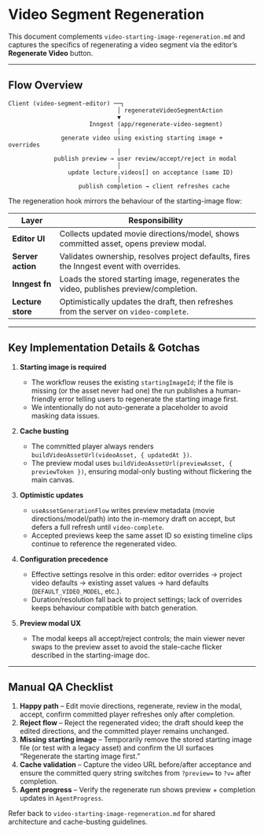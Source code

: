 # Video Segment Regeneration

This document complements `video-starting-image-regeneration.md` and captures the specifics of regenerating a video segment via the editor’s **Regenerate Video** button.

---

## Flow Overview

```
Client (video-segment-editor) ──┐
                               │ regenerateVideoSegmentAction
                               ▼
                       Inngest (app/regenerate-video-segment)
                               │
               generate video using existing starting image + overrides
                               │
             publish preview → user review/accept/reject in modal
                               │
                 update lecture.videos[] on acceptance (same ID)
                               │
                    publish completion → client refreshes cache
```

The regeneration hook mirrors the behaviour of the starting-image flow:

| Layer            | Responsibility                                                                          |
|------------------|------------------------------------------------------------------------------------------|
| **Editor UI**    | Collects updated movie directions/model, shows committed asset, opens preview modal.     |
| **Server action**| Validates ownership, resolves project defaults, fires the Inngest event with overrides.  |
| **Inngest fn**   | Loads the stored starting image, regenerates the video, publishes preview/completion.    |
| **Lecture store**| Optimistically updates the draft, then refreshes from the server on `video-complete`.    |

---

## Key Implementation Details & Gotchas

1. **Starting image is required**  
   - The workflow reuses the existing `startingImageId`; if the file is missing (or the asset never had one) the run publishes a human-friendly error telling users to regenerate the starting image first.  
   - We intentionally do not auto-generate a placeholder to avoid masking data issues.

2. **Cache busting**  
   - The committed player always renders `buildVideoAssetUrl(videoAsset, { updatedAt })`.  
   - The preview modal uses `buildVideoAssetUrl(previewAsset, { previewToken })`, ensuring modal-only busting without flickering the main canvas.

3. **Optimistic updates**  
   - `useAssetGenerationFlow` writes preview metadata (movie directions/model/path) into the in-memory draft on accept, but defers a full refresh until `video-complete`.
   - Accepted previews keep the same asset ID so existing timeline clips continue to reference the regenerated video.

4. **Configuration precedence**  
   - Effective settings resolve in this order: editor overrides → project video defaults → existing asset values → hard defaults (`DEFAULT_VIDEO_MODEL`, etc.).
   - Duration/resolution fall back to project settings; lack of overrides keeps behaviour compatible with batch generation.

5. **Preview modal UX**  
   - The modal keeps all accept/reject controls; the main viewer never swaps to the preview asset to avoid the stale-cache flicker described in the starting-image doc.

---

## Manual QA Checklist

1. **Happy path** – Edit movie directions, regenerate, review in the modal, accept, confirm committed player refreshes only after completion.  
2. **Reject flow** – Reject the regenerated video; the draft should keep the edited directions, and the committed player remains unchanged.  
3. **Missing starting image** – Temporarily remove the stored starting image file (or test with a legacy asset) and confirm the UI surfaces “Regenerate the starting image first.”  
4. **Cache validation** – Capture the video URL before/after acceptance and ensure the committed query string switches from `?preview=` to `?v=` after completion.  
5. **Agent progress** – Verify the regenerate run shows preview + completion updates in `AgentProgress`.

Refer back to `video-starting-image-regeneration.md` for shared architecture and cache-busting guidelines.
